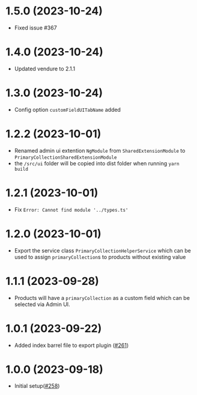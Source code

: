 # 1.5.0 (2023-10-24)

- Fixed issue #367

# 1.4.0 (2023-10-24)

- Updated vendure to 2.1.1

# 1.3.0 (2023-10-24)

- Config option `customFieldUITabName` added

# 1.2.2 (2023-10-01)

- Renamed admin ui extention `NgModule` from `SharedExtensionModule` to `PrimaryCollectionSharedExtensionModule`
- the `/src/ui` folder will be copied into dist folder when running `yarn build`

# 1.2.1 (2023-10-01)

- Fix `Error: Cannot find module '../types.ts'`

# 1.2.0 (2023-10-01)

- Export the service class `PrimaryCollectionHelperService` which can be used to assign `primaryCollection`s to products without existing value

# 1.1.1 (2023-09-28)

- Products will have a `primaryCollection` as a custom field which can be selected via Admin UI.

# 1.0.1 (2023-09-22)

- Added index barrel file to export plugin ([#261](https://github.com/Pinelab-studio/pinelab-vendure-plugins/pull/261))

# 1.0.0 (2023-09-18)

- Initial setup([#258](https://github.com/Pinelab-studio/pinelab-vendure-plugins/pull/258))
